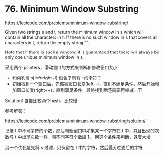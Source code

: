 # 76. Minimum Window Substring

https://leetcode.com/problems/minimum-window-substring/

Given two strings s and t, return the minimum window in s which will contain all the characters in t. If there is no such window in s that covers all characters in t, return the empty string "".

Note that If there is such a window, it is guaranteed that there will always be only one unique minimum window in s.

采用两个 pointers，滑动窗口的方式来判断和修改窗口大小

- 如何判断 s[left:right+1] 包含了所有 t 的字符？
- 初始找到一个窗口后，先缩减窗口长度(left--)，直到不满足条件，然后开始增加窗口长度(right++)，直到满足条件，最终找到后还需要再缩减一下

Solution1 直接比较两个hash，比较慢

参考解答：

https://leetcode.com/problems/minimum-window-substring/solution/

记录 t 中不同字符的个数，然后判断窗口中如果某一个字符在 t 中，并且出现的次数与 t 中出现次数一样，则不同字符个数加 1， 用这个条件来判断，速度大增

另一个优化是先将 s 过滤，只保留在 t 中的字符，然后遍历过滤后的字符
